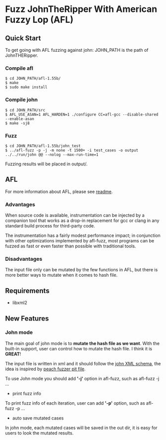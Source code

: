 # Fuzz JohnTheRipper With American Fuzzy Lop (AFL)

## Quick Start

To get going with AFL fuzzing against john:
JOHN_PATH is the path of JohnTHERipper.

### Compile afl

    $ cd JOHN_PATH/afl-1.55b/
    $ make
    $ sudo make install

### Compile john

    $ cd JOHN_PATH/src
    $ AFL_USE_ASAN=1 AFL_HARDEN=1 ./configure CC=afl-gcc --disable-shared --enable-asan 
    $ make -sj8

### Fuzz

    $ cd JOHN_PATH/afl-1.55b/john_test
    $ ../afl-fuzz -p -j -m none -t 1500+ -i test_cases -o output ../../run/john @@ --nolog --max-run-time=1

Fuzzing results will be placed in output/.

## AFL

For more information about AFL, please see [readme](https://github.com/loverszhaokai/JohnTheRipper/blob/add_afl/afl-1.55b/docs/README).

### Advantages

When source code is available, instrumentation can be injected by a companion tool that works as a drop-in replacement for gcc or clang in any standard build process for third-party code.

The instrumentation has a fairly modest performance impact; in conjunction with other optimizations implemented by afl-fuzz, most programs can be fuzzed as fast or even faster than possible with traditional tools.


### Disadvantages

The input file only can be mutated by the few functions in AFL, but there is more better ways to mutate when it comes to hash file.


## Requirements

* libxml2

## New Features

### John mode

The main goal of john mode is to **mutate the hash file as we want**. With the built-in support, user can control how to mutate the hash file. I think it is **GREAT**!

The input file is written in xml and it should follow the [john XML schema](https://github.com/loverszhaokai/JohnTheRipper/blob/add_afl/afl-1.55b/docs/john_format.markdown), the idea is inspired by [peach fuzzer pit file](http://old.peachfuzzer.com/v3/PeachPit.html).

To use John mode you should add **'-j'** option in afl-fuzz, such as afl-fuzz -j ...

* print fuzz info

To print fuzz info of each iteration, user can add **'-p'** option, such as afl-fuzz -p ...

* auto save mutated cases

In john mode, each mutated cases will be saved in the out dir, it is easy for users to look the mutated results.